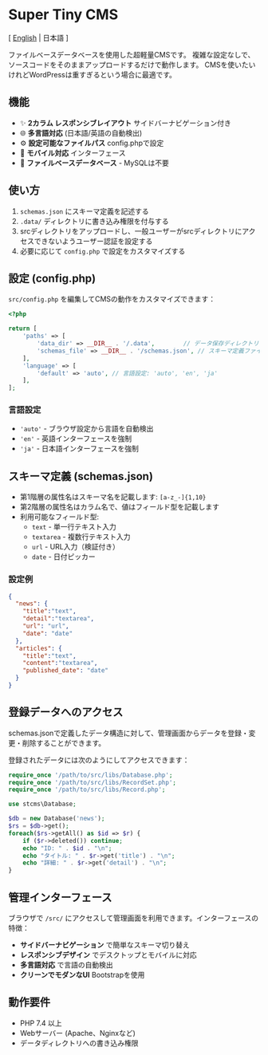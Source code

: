 # Super Tiny CMS

[ [English](README.md) | 日本語 ]

ファイルベースデータベースを使用した超軽量CMSです。
複雑な設定なしで、ソースコードをそのままアップロードするだけで動作します。
CMSを使いたいけれどWordPressは重すぎるという場合に最適です。


## 機能

- ✨ **2カラム レスポンシブレイアウト** サイドバーナビゲーション付き
- 🌐 **多言語対応** (日本語/英語の自動検出)
- ⚙️ **設定可能なファイルパス** config.phpで設定
- 📱 **モバイル対応** インターフェース
- 📁 **ファイルベースデータベース** - MySQLは不要


## 使い方

1. `schemas.json` にスキーマ定義を記述する
2. `.data/` ディレクトリに書き込み権限を付与する
3. srcディレクトリをアップロードし、一般ユーザーがsrcディレクトリにアクセスできないようユーザー認証を設定する
4. 必要に応じて `config.php` で設定をカスタマイズする


## 設定 (config.php)

`src/config.php` を編集してCMSの動作をカスタマイズできます：

```php
<?php

return [
    'paths' => [
        'data_dir' => __DIR__ . '/.data',        // データ保存ディレクトリ
        'schemas_file' => __DIR__ . '/schemas.json', // スキーマ定義ファイル
    ],
    'language' => [
        'default' => 'auto', // 言語設定: 'auto', 'en', 'ja'
    ],
];
```

### 言語設定

- `'auto'` - ブラウザ設定から言語を自動検出
- `'en'` - 英語インターフェースを強制
- `'ja'` - 日本語インターフェースを強制


## スキーマ定義 (schemas.json)

- 第1階層の属性名はスキーマ名を記載します: `[a-z_-]{1,10}`
- 第2階層の属性名はカラム名で、値はフィールド型を記載します
- 利用可能なフィールド型:
    - `text` - 単一行テキスト入力
    - `textarea` - 複数行テキスト入力
    - `url` - URL入力（検証付き）
    - `date` - 日付ピッカー

### 設定例

```json
{
  "news": {
    "title":"text",
    "detail":"textarea",
    "url": "url",
    "date": "date"
  },
  "articles": {
    "title":"text",
    "content":"textarea",
    "published_date": "date"
  }
}
```


## 登録データへのアクセス

schemas.jsonで定義したデータ構造に対して、管理画面からデータを登録・変更・削除することができます。

登録されたデータには次のようにしてアクセスできます：

```php
require_once '/path/to/src/libs/Database.php';
require_once '/path/to/src/libs/RecordSet.php';
require_once '/path/to/src/libs/Record.php';

use stcms\Database;

$db = new Database('news');
$rs = $db->get();
foreach($rs->getAll() as $id => $r) {
    if ($r->deleted()) continue;
    echo "ID: " . $id . "\n";
    echo "タイトル: " . $r->get('title') . "\n";
    echo "詳細: " . $r->get('detail') . "\n";
}
```


## 管理インターフェース

ブラウザで `/src/` にアクセスして管理画面を利用できます。インターフェースの特徴：

- **サイドバーナビゲーション** で簡単なスキーマ切り替え
- **レスポンシブデザイン** でデスクトップとモバイルに対応
- **多言語対応** で言語の自動検出
- **クリーンでモダンなUI** Bootstrapを使用


## 動作要件

- PHP 7.4 以上
- Webサーバー (Apache、Nginxなど)
- データディレクトリへの書き込み権限